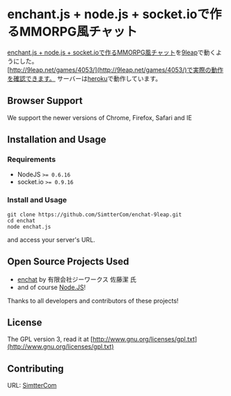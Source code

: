# enchant.js + node.js + socket.ioで作るMMORPG風チャット

[enchant.js + node.js + socket.ioで作るMMORPG風チャット](https://github.com/SimtterCom/enchat)を[9leap](http://9leap.net/)で動くようにした。  
[http://9leap.net/games/4053/](http://9leap.net/games/4053/)で実際の動作を確認できます。
サーバーは[heroku](http://enchat-9leap.herokuapp.com/)で動作しています。

## Browser Support

We support the newer versions of Chrome, Firefox, Safari and IE

## Installation and Usage

### Requirements

  * NodeJS `>= 0.6.16`
  * socket.io `>= 0.9.16`

### Install and Usage

    git clone https://github.com/SimtterCom/enchat-9leap.git
    cd enchat
    node enchat.js
and access your server's URL.

## Open Source Projects Used

  * [enchat](https://github.com/stealthinu/enchat/) by 有限会社ジーワークス 佐藤潔 氏
  * and of course [Node.JS]!

Thanks to all developers and contributors of these projects!

[Node.JS]: http://nodejs.org/

## License

The GPL version 3, read it at [http://www.gnu.org/licenses/gpl.txt](http://www.gnu.org/licenses/gpl.txt)

## Contributing

URL: [SimtterCom](http://blog.simtter.com/)
